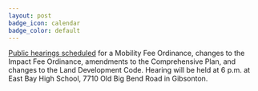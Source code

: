 ```yaml
---
layout: post
badge_icon: calendar
badge_color: default
---
```


[Public hearings scheduled](http://www.hillsboroughcounty.org/Calendar.aspx?EID=14829) for a Mobility Fee Ordinance, changes to the Impact Fee Ordinance, amendments to the Comprehensive Plan, and changes to the Land Development Code. Hearing will be held at 6 p.m. at East Bay High School, 7710 Old Big Bend Road in Gibsonton.
